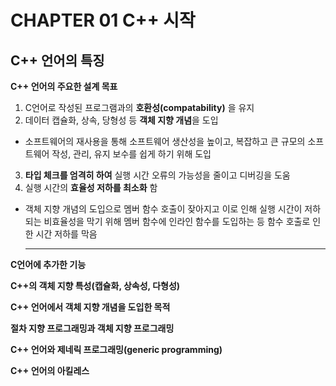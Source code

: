 # CHAPTER 01 C++ 시작
## C++ 언어의 특징
**C++ 언어의 주요한 설계 목표**
1. C언어로 작성된 프로그램과의 **호환성(compatability)** 을 유지
2. 데이터 캡슐화, 상속, 당형성 등 **객체 지향 개념**을 도입
 * 소프트웨어의 재사용을 통해 소프트웨어 생산성을 높이고, 복잡하고 큰 규모의 소프트웨어 작성, 관리, 유지 보수를 쉽게 하기 위해 도입
3. **타입 체크를 엄격히 하여** 실행 시간 오류의 가능성을 줄이고 디버깅을 도움
4. 실행 시간의 **효율성 저하를 최소화** 함
 * 객체 지향 개념의 도입으로 멤버 함수 호출이 잦아지고 이로 인해 실행 시간이 저하되는 비효율성을 막기 위해 멤버 함수에 인라인 함수를 도입하는 등 함수 호출로 인한 시간 저하를 막음

   ___
  
**C언어에 추가한 기능**

**C++의 객체 지향 특성(캡슐화, 상속성, 다형성)**

**C++ 언어에서 객체 지향 개념을 도입한 목적**

**절차 지향 프로그래밍과 객체 지향 프로그래밍**

**C++ 언어와 제네릭 프로그래밍(generic programming)**

**C++ 언어의 아킬레스**
